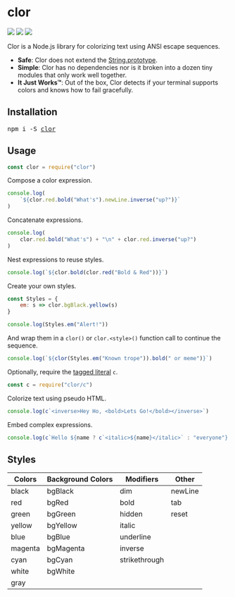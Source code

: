 # clor
[![](http://img.shields.io/travis/jbucaran/clor.svg)](https://travis-ci.org/jbucaran/clor)
[![](https://img.shields.io/npm/dm/clor.svg)](https://npmjs.org/package/clor)
[![](https://img.shields.io/npm/v/clor.svg)](https://www.npmjs.org/package/clor)

Clor is a Node.js library for colorizing text using ANSI escape sequences.

* **Safe**: Clor does not extend the [String.prototype](https://developer.mozilla.org/en-US/docs/Web/JavaScript/Reference/Global_Objects/String/prototype).
* **Simple**: Clor has no dependencies nor is it broken into a dozen tiny modules that only work well together.
* **It Just Works™**: Out of the box, Clor detects if your terminal supports colors and knows how to fail gracefully.

## Installation
<pre>
npm i -S <a href="https://www.npmjs.com/package/clor">clor</a>
</pre>

## Usage
```jsx
const clor = require("clor")
```

Compose a color expression.
```jsx
console.log(
    `${clor.red.bold("What's").newLine.inverse("up?")}`
)
```

Concatenate expressions.
```jsx
console.log(
    clor.red.bold("What's") + "\n" + clor.red.inverse("up?")
)
```

Nest expressions to reuse styles.
```jsx
console.log(`${clor.bold(clor.red("Bold & Red"))}`)
```

Create your own styles.
```jsx
const Styles = {
    em: s => clor.bgBlack.yellow(s)
}

console.log(Styles.em("Alert!"))
```

And wrap them in a `clor()` or `clor.<style>()` function call to continue the sequence.

```jsx
console.log(`${clor(Styles.em("Known trope")).bold(" or meme")}`)
```

Optionally, require the [tagged literal](https://developer.mozilla.org/en-US/docs/Web/JavaScript/Reference/Template_literals#Tagged_template_literals) `c`.

```js
const c = require("clor/c")
```

Colorize text using pseudo HTML.

```jsx
console.log(c`<inverse>Hey Ho, <bold>Lets Go!</bold></inverse>`)
```

Embed complex expressions.

```jsx
console.log(c`Hello ${name ? c`<italic>${name}</italic>` : "everyone"}.`)
```

## Styles
| Colors  | Background Colors | Modifiers     | Other   |
|---------|-------------------|---------------|---------|
| black   | bgBlack           | dim           | newLine |
| red     | bgRed             | bold          | tab     |
| green   | bgGreen           | hidden        | reset   |
| yellow  | bgYellow          | italic        |         |
| blue    | bgBlue            | underline     |         |
| magenta | bgMagenta         | inverse       |         |
| cyan    | bgCyan            | strikethrough |         |
| white   | bgWhite           |               |         |
| gray    |                   |               |         |

